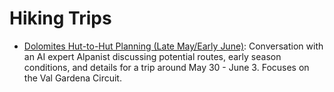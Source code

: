 # Hiking Trips

- [Dolomites Hut-to-Hut Planning (Late May/Early June)](dolomites_2025/dolomites.md): Conversation with an AI expert Alpanist discussing potential routes, early season conditions, and details for a trip around May 30 - June 3. Focuses on the Val Gardena Circuit.
